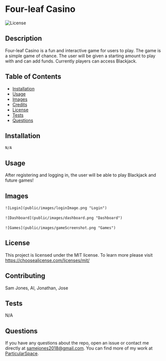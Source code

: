 # Four-leaf Casino 

  ![License](https://img.shields.io/badge/license-MIT-blue.svg)

  ## Description

  Four-leaf Casino is a fun and interactive game for users to play. The game is a simple game of chance. The user will be given a starting amount to play with and can add funds. Currently players can access Blackjack.

  ## Table of Contents

  - [Installation](#installation)
  - [Usage](#usage)
  - [Images](#images)
  - [Credits](#credits)
  - [License](#license)
  - [Tests](#tests)
  - [Questions](#questions)

  ## Installation

    N/A

  ## Usage

  After registering and logging in, the user will be able to play Blackjack and future games!
  
  ## Images
  
    ![Login](public/images/loginImage.png "Login")

    ![Dashboard](public/images/dashboard.png "Dashboard")

    ![Games](public/images/gameScreenshot.png "Games")
  

  ## License

 This project is licensed under the MIT license. To learn more please visit https://choosealicense.com/licenses/mit/

  ## Contributing

  Sam Jones,
  Al,
  Jonathan,
  Jose 

  ## Tests

  N/A

  ## Questions

  If you have any questions about the repo, open an issue or contact me directly at [samejones2018@gmail.com](mailto:samejones2018@gmail.com). You can find more of my work at [ParticularSpace](https://github.com/ParticularSpace).

